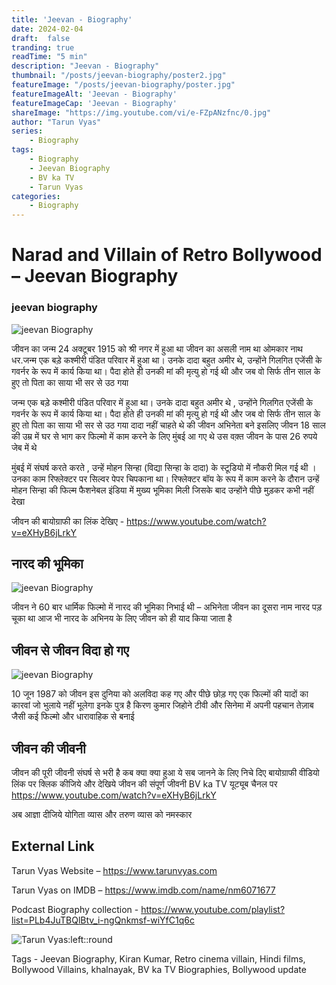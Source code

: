 ```yaml
---
title: 'Jeevan - Biography'
date: 2024-02-04
draft:  false   
tranding: true  
readTime: "5 min"
description: "Jeevan - Biography"
thumbnail: "/posts/jeevan-biography/poster2.jpg"
featureImage: "/posts/jeevan-biography/poster.jpg"
featureImageAlt: 'Jeevan - Biography' 
featureImageCap: 'Jeevan - Biography'
shareImage: "https://img.youtube.com/vi/e-FZpANzfnc/0.jpg"
author: "Tarun Vyas"
series:
    - Biography
tags:
    - Biography
    - Jeevan Biography
    - BV ka TV
    - Tarun Vyas
categories:
    - Biography
---
```

# Narad and Villain of Retro Bollywood – Jeevan Biography

### jeevan biography

![jeevan Biography](/posts/jeevan-biography/poster2.jpg)

जीवन का जन्म 24 अक्टूबर 1915 को श्री नगर में हुआ था
जीवन का असली नाम था ओमकार नाथ धर.जन्म एक बड़े कश्मीरी पंडित परिवार में हुआ
था। उनके दादा बहुत अमीर थे, उन्होंने गिलगित एजेंसी के गवर्नर के रूप में कार्य किया
था। पैदा होते ही उनकी मां की मृत्यु हो गई थी और जब वो सिर्फ तीन साल के हुए तो पिता
का साया भी सर से उठ गया 

जन्म एक बड़े कश्मीरी पंडित परिवार में हुआ था। उनके दादा बहुत अमीर थे , उन्होंने गिलगित एजेंसी के गवर्नर के रूप में कार्य किया था।
पैदा होते ही उनकी मां की मृत्यु हो गई थी और जब वो सिर्फ तीन साल के हुए तो पिता का साया भी सर से उठ गया
दादा नहीं चाहते थे की जीवन अभिनेता बने इसलिए जीवन 18 साल की उम्र में घर से भाग कर फिल्मो में काम करने के लिए मुंबई आ गए थे
उस वक़्त जीवन के पास 26 रुपये जेब में थे

मुंबई में संघर्ष करते करते , उन्हें मोहन सिन्हा (विद्या सिन्हा के दादा) के स्टूडियो में नौकरी मिल गई थी । उनका काम रिफ्लेक्टर पर सिल्वर पेपर चिपकाना था। रिफ्लेक्टर बॉय के रूप में काम करने के दौरान उन्हें मोहन सिन्हा की फिल्म फैशनेबल इंडिया में मुख्य भूमिका मिली जिसके बाद उन्होंने पीछे मुड़कर कभी नहीं देखा

जीवन की बायोग्राफी का लिंक देखिए - https://www.youtube.com/watch?v=eXHyB6jLrkY

## नारद की भूमिका 

![jeevan Biography](/posts/jeevan-biography/poster1.jpg)

जीवन ने 60 बार धार्मिक फिल्मो में नारद की भूमिका निभाई थी – अभिनेता जीवन का दूसरा नाम नारद पड़ चूका था
आज भी नारद के अभिनय के लिए जीवन को ही याद किया जाता है 

## जीवन से जीवन विदा हो गए 

![jeevan Biography](/posts/jeevan-biography/poster3.jpg)

10 जून 1987 को जीवन इस दुनिया को अलविदा कह गए और पीछे छोड़ गए एक फिल्मों की यादों का कारवां जो भुलाये नहीं भूलेगा 
इनके पुत्र है किरण कुमार जिहोने टीवी और सिनेमा में अपनी पहचान तेज़ाब जैसी कई फिल्मो और धारावाहिक से बनाई

## जीवन की जीवनी 

जीवन की पूरी जीवनी संघर्ष से भरी है कब क्या क्या हुआ ये सब जानने के लिए निचे दिए बायोग्राफी वीडियो लिंक पर क्लिक कीजिये और देखिये जीवन की संपूर्ण जीवनी BV ka TV यूट्यूब चैनल पर 
https://www.youtube.com/watch?v=eXHyB6jLrkY

अब  आज्ञा  दीजिये  योगिता  व्यास  और  तरुण  व्यास  को  नमस्कार

## External Link
Tarun Vyas Website – https://www.tarunvyas.com

Tarun Vyas on IMDB – https://www.imdb.com/name/nm6071677

Podcast Biography collection - https://www.youtube.com/playlist?list=PLb4JuTBQlBtv_i-ngQnkmsf-wiYfC1q6c




![Tarun Vyas:left::round](/images/profile.png)

Tags - Jeevan Biography, Kiran Kumar, Retro cinema villain, Hindi films, Bollywood Villains, khalnayak, BV ka TV Biographies, Bollywood update




